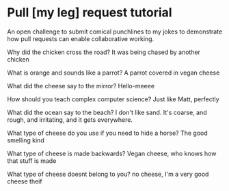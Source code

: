 # Pull [my leg] request tutorial
An open challenge to submit comical punchlines to my jokes to demonstrate how pull requests can enable collaborative working. 

Why did the chicken cross the road? 
It was being chased by another chicken

What is orange and sounds like a parrot? 
A parrot covered in vegan cheese

What did the cheese say to the mirror? 
Hello-meeee

How should you teach complex computer science? 
Just like Matt, perfectly

What did the ocean say to the beach?
I don't like sand. It's coarse, and rough, and irritating, and it gets everywhere. 

What type of cheese do you use if you need to hide a horse?
The good smelling kind

What type of cheese is made backwards?
Vegan cheese, who knows how that stuff is made

What type of cheese doesnt belong to you?
no cheese, I'm a very good cheese theif
